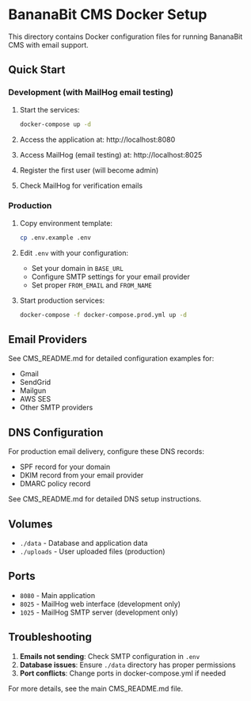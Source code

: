 # BananaBit CMS Docker Setup

This directory contains Docker configuration files for running BananaBit CMS with email support.

## Quick Start

### Development (with MailHog email testing)

1. Start the services:
   ```bash
   docker-compose up -d
   ```

2. Access the application at: http://localhost:8080
3. Access MailHog (email testing) at: http://localhost:8025
4. Register the first user (will become admin)
5. Check MailHog for verification emails

### Production

1. Copy environment template:
   ```bash
   cp .env.example .env
   ```

2. Edit `.env` with your configuration:
   - Set your domain in `BASE_URL`
   - Configure SMTP settings for your email provider
   - Set proper `FROM_EMAIL` and `FROM_NAME`

3. Start production services:
   ```bash
   docker-compose -f docker-compose.prod.yml up -d
   ```

## Email Providers

See CMS_README.md for detailed configuration examples for:
- Gmail
- SendGrid
- Mailgun
- AWS SES
- Other SMTP providers

## DNS Configuration

For production email delivery, configure these DNS records:
- SPF record for your domain
- DKIM record from your email provider
- DMARC policy record

See CMS_README.md for detailed DNS setup instructions.

## Volumes

- `./data` - Database and application data
- `./uploads` - User uploaded files (production)

## Ports

- `8080` - Main application
- `8025` - MailHog web interface (development only)
- `1025` - MailHog SMTP server (development only)

## Troubleshooting

1. **Emails not sending**: Check SMTP configuration in `.env`
2. **Database issues**: Ensure `./data` directory has proper permissions
3. **Port conflicts**: Change ports in docker-compose.yml if needed

For more details, see the main CMS_README.md file.